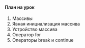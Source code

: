 #### План на урок

1. Массивы
2. Явная инициализация массива
3. Устройство массива
4. Оператор for
5. Операторы break и continue
